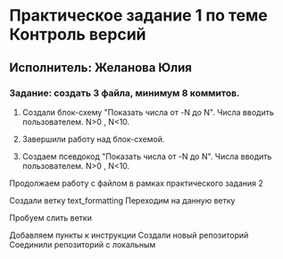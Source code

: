 # Практическое задание 1 по теме Контроль версий

## Исполнитель: Желанова Юлия

### Задание: создать 3 файла, минимум 8 коммитов.

1. Создали блок-схему "Показать числа от -N до N". Числа вводить пользователем. N>0 , N<10.

2. Завершили работу над блок-схемой.

3. Создаем псевдокод "Показать числа от -N до N". Числа вводить пользователем. N>0 , N<10.

Продолжаем работу с файлом в рамках практического задания 2

Создали ветку text_formatting
Переходим на данную ветку

Пробуем слить ветки 

Добавляем пункты к инструкции
Создали новый репозиторий
Соединили репозиторий с локальным
